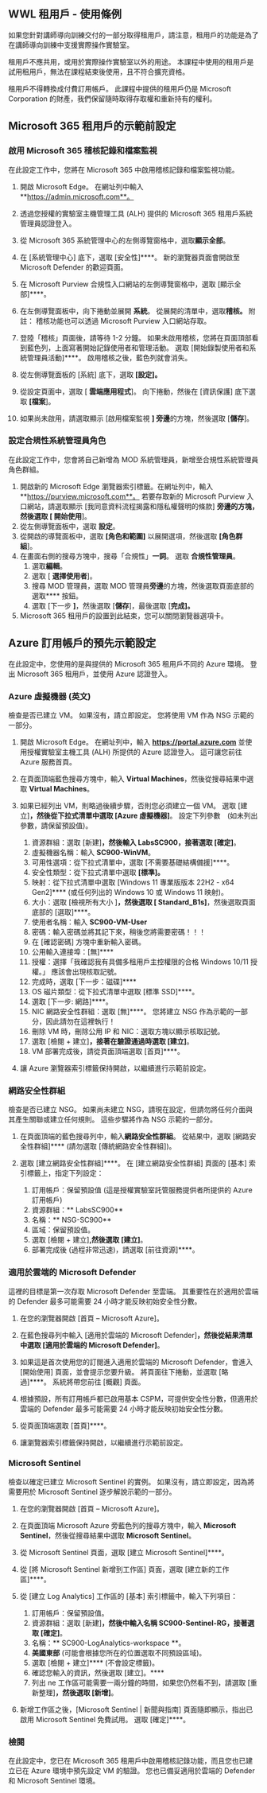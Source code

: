 <!---
---
示範前設定：標題：「示範設定」
---
--->

## WWL 租用戶 - 使用條例

如果您針對講師導向訓練交付的一部分取得租用戶，請注意，租用戶的功能是為了在講師導向訓練中支援實際操作實驗室。

租用戶不應共用，或用於實際操作實驗室以外的用途。 本課程中使用的租用戶是試用租用戶，無法在課程結束後使用，且不符合擴充資格。

租用戶不得轉換成付費訂用帳戶。 此課程中提供的租用戶仍是 Microsoft Corporation 的財產，我們保留隨時取得存取權和重新持有的權利。

## Microsoft 365 租用戶的示範前設定

### 啟用 Microsoft 365 稽核記錄和檔案監視

在此設定工作中，您將在 Microsoft 365 中啟用稽核記錄和檔案監視功能。

1. 開啟 Microsoft Edge。 在網址列中輸入 **https://admin.microsoft.com**。

1. 透過您授權的實驗室主機管理工具 (ALH) 提供的 Microsoft 365 租用戶系統管理員認證登入。

1. 從 Microsoft 365 系統管理中心的左側導覽窗格中，選取**顯示全部**。

1. 在 [系統管理中心] 底下，選取 [安全性]****。  新的瀏覽器頁面會開啟至 Microsoft Defender 的歡迎頁面。  

1. 在 Microsoft Purview 合規性入口網站的左側導覽窗格中，選取 [顯示全部]****。

1. 在左側導覽面板中，向下捲動並展開 **系統**。  從展開的清單中，選取**稽核。**  附註： 稽核功能也可以透過 Microsoft Purview 入口網站存取。

1. 登陸「稽核」頁面後，請等待 1-2 分鐘。  如果未啟用稽核，您將在頁面頂部看到藍色列，上面寫著開始記錄使用者和管理活動。  選取 [開始錄製使用者和系統管理員活動]****。  啟用稽核之後，藍色列就會消失。

1. 從左側導覽面板的 [系統] 底下，選取 **[設定]。**

1. 從設定頁面中，選取 [ **雲端應用程式**]。   向下捲動，然後在 [資訊保護] 底下選取 **[檔案**]。

1. 如果尚未啟用，請選取顯示 [啟用檔案監視 **] 旁邊**的方塊，然後選取 [**儲存**]。  

### 設定合規性系統管理員角色

在此設定工作中，您會將自己新增為 MOD 系統管理員，新增至合規性系統管理員角色群組。

1. 開啟新的 Microsoft Edge 瀏覽器索引標籤。在網址列中，輸入 **https://purview.microsoft.com**。 若要存取新的 Microsoft Purview 入口網站，請選取顯示 [我同意資料流程揭露和隱私權聲明的條款] **旁邊的方塊，然後選取 **[** 開始使用**]。  
1. 從左側導覽面板中，選取 **設定**。
1. 從開啟的導覽面板中，選取 **[角色和範圍]** 以展開選項，然後選取 **[角色群組**]。
1. 在畫面右側的搜尋方塊中，搜尋「合規性」**一詞**。  選取 **合規性管理員**。
    1. 選取**編輯**。
    1. 選取 [ **選擇使用者**]。
    1. 搜尋 MOD 管理員，選取 MOD 管理員**旁邊**的方塊，然後選取頁面底部的選取**** 按鈕。
    1. 選取 [下一步 **]**，然後選取 [**儲存**]，最後選取 [**完成]。**
1. Microsoft 365 租用戶的設置到此結束，您可以關閉瀏覽器選項卡。

## Azure 訂用帳戶的預先示範設定

在此設定中，您使用的是與提供的 Microsoft 365 租用戶不同的 Azure 環境。 登出 Microsoft 365 租用戶，並使用 Azure 認證登入。

### Azure 虛擬機器 \(英文\)

檢查是否已建立 VM。 如果沒有，請立即設定。 您將使用 VM 作為 NSG 示範的一部分。

1. 開啟 Microsoft Edge。  在網址列中，輸入 **https://portal.azure.com** 並使用授權實驗室主機工具 (ALH) 所提供的 Azure 認證登入。  這可讓您前往 Azure 服務首頁。

1. 在頁面頂端藍色搜尋方塊中，輸入 **Virtual Machines**，然後從搜尋結果中選取 **Virtual Machines**。

1. 如果已經列出 VM，則略過後續步驟，否則您必須建立一個 VM。  選取 [建立]****，然後從下拉式清單中選取 [Azure 虛擬機器]****。 設定下列參數　(如未列出參數，請保留預設值)。
    1. 資源群組：選取 [新建]****，然後輸入 **LabsSC900**，接著選取 [確定]****。
    1. 虛擬機器名稱：輸入 **SC900-WinVM**。
    1. 可用性選項：從下拉式清單中，選取 [不需要基礎結構備援]****。
    1. 安全性類型：從下拉式清單中選取 **[標準]。**
    1. 映射：從下拉式清單中選取 [Windows 11 專業版版本 22H2 - x64 Gen2]**** (或任何列出的 Windows 10 或 Windows 11 映射)。
    1. 大小：選取 [檢視所有大小  ]****，然後選取 [ Standard_B1s]****，然後選取頁面底部的 [選取]****。
    1. 使用者名稱：輸入 **SC900-VM-User**
    1. 密碼：輸入密碼並將其記下來，稍後您將需要密碼！！！
    1. 在 [確認密碼] 方塊中重新輸入密碼。
    1. 公用輸入連接埠：[無]****
    1. 授權：選擇「我確認我有具備多租用戶主控權限的合格 Windows 10/11 授權。」  應該會出現核取記號。
    1. 完成時，選取 [下一步：磁碟]****
    1. OS 磁片類型：從下拉式清單中選取 [標準 SSD]****。
    1. 選取 [下一步: 網路]****。
    1. NIC 網路安全性群組：選取 [無]****。  您將建立 NSG 作為示範的一部分，因此請勿在這裡執行！
    1. 刪除 VM 時，刪除公用 IP 和 NIC：選取方塊以顯示核取記號。
    1. 選取 [檢閱 + 建立]****，接著在驗證通過時選取 [建立]****。
    1. VM 部署完成後，請從頁面頂端選取 [首頁]****。

1. 讓 Azure 瀏覽器索引標籤保持開啟，以繼續進行示範前設定。

### 網路安全性群組

檢查是否已建立 NSG。 如果尚未建立 NSG，請現在設定，但請勿將任何介面與其產生關聯或建立任何規則。 這些步驟將作為 NSG 示範的一部分。

1. 在頁面頂端的藍色搜尋列中，輸入**網路安全性群組**。 從結果中，選取 [網路安全性群組]**** (請勿選取 [傳統網路安全性群組])。

1. 選取 [建立網路安全性群組]****。 在 [建立網路安全性群組] 頁面的 [基本] 索引標籤上，指定下列設定：
    1. 訂用帳戶：保留預設值 (這是授權實驗室託管服務提供者所提供的 Azure 訂用帳戶)
    1. 資源群組：** LabsSC900**
    1. 名稱：** NSG-SC900**
    1. 區域：保留預設值。
    1. 選取 [檢閱 + 建立]****,然後選取 [建立]****。
    1. 部署完成後 (過程非常迅速)，請選取 [前往資源]****。

### 適用於雲端的 Microsoft Defender

這裡的目標是第一次存取 Microsoft Defender 至雲端。 其重要性在於適用於雲端的 Defender 最多可能需要 24 小時才能反映初始安全性分數。  

1. 在您的瀏覽器開啟 [首頁 – Microsoft Azure]。

1. 在藍色搜尋列中輸入 [適用於雲端的 Microsoft Defender]****，然後從結果清單中選取 [適用於雲端的 Microsoft Defender]****。

1. 如果這是首次使用您的訂閱進入適用於雲端的 Microsoft Defender，會進入 [開始使用] 頁面，並會提示您要升級。  將頁面往下捲動，並選取 [略過]****。  系統將帶您前往 [概觀] 頁面。

1. 根據預設，所有訂用帳戶都已啟用基本 CSPM，可提供安全性分數，但適用於雲端的 Defender 最多可能需要 24 小時才能反映初始安全性分數。

1. 從頁面頂端選取 [首頁]****。

1. 讓瀏覽器索引標籤保持開啟，以繼續進行示範前設定。

### Microsoft Sentinel

檢查以確定已建立 Microsoft Sentinel 的實例。 如果沒有，請立即設定，因為將需要用於 Microsoft Sentinel 逐步解說示範的一部分。

1. 在您的瀏覽器開啟 [首頁 – Microsoft Azure]。

1. 在頁面頂端 Microsoft Azure 旁藍色列的搜尋方塊中，輸入 **Microsoft Sentinel**，然後從搜尋結果中選取 **Microsoft Sentinel**。

1. 從 Microsoft Sentinel 頁面，選取 [建立 Microsoft Sentinel]****。

1. 從 [將 Microsoft Sentinel 新增到工作區] 頁面，選取 [建立新的工作區]****。

1. 從 [建立 Log Analytics] 工作區的 [基本] 索引標籤中，輸入下列項目：
    1. 訂用帳戶：保留預設值。
    1. 資源群組：選取 [新建]****，然後中輸入名稱 **SC900-Sentinel-RG**，接著選取 [確定]****。
    1. 名稱：** SC900-LogAnalytics-workspace **。
    1. **美國東部** (可能會根據您所在的位置選取不同預設區域)。
    1. 選取 [檢閱 + 建立]**** (不會設定標籤)。
    1. 確認您輸入的資訊，然後選取 [建立]。****
    1. 列出 ne 工作區可能需要一兩分鐘的時間，如果您仍然看不到，請選取 [重新整理]****，然後選取 [新增]****。

1. 新增工作區之後，[Microsoft Sentinel | 新聞與指南] 頁面隨即顯示，指出已啟用 Microsoft Sentinel 免費試用。  選取 [確定]****。

### 檢閱

在此設定中，您已在 Microsoft 365 租用戶中啟用稽核記錄功能，而且您也已建立已在 Azure 環境中預先設定 VM 的驗證。 您也已備妥適用於雲端的 Defender 和 Microsoft Sentinel 環境。
